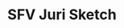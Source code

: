 ---
title: SFV Juri Sketch
year: 2021
filename: 2021_sfv_juri_sketch.png
image: ./images/2021_sfv_juri_sketch.png
---
